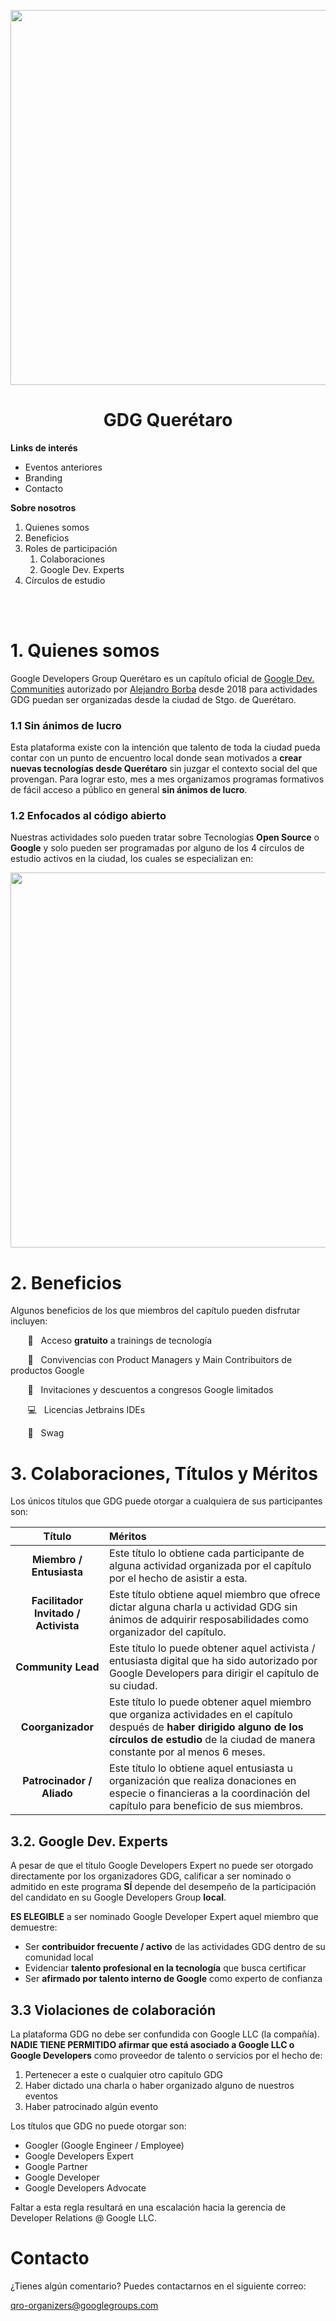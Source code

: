 <p align="center">  
  <img width="600" src="https://raw.githubusercontent.com/Open-GDG/Queretaro/master/arts/illustrations/Arcos GDG.png">  
  <h1 align="center">GDG Querétaro</h1>
</p>

**Links de interés**
* Eventos anteriores
* Branding
* Contacto

**Sobre nosotros**
1. Quienes somos
2. Beneficios
3. Roles de participación
   1. Colaboraciones 
   2. Google Dev. Experts
4. Círculos de estudio
<!-- 1. Inclusión de Genero -->

<br/><br/>



# 1. Quienes somos
Google Developers Group Querétaro es un capítulo oficial de [Google Dev. Communities](https://developers.google.com/community) autorizado por [Alejandro Borba](https://www.linkedin.com/in/ale-borba/) desde 2018 para actividades GDG puedan ser organizadas desde la ciudad de Stgo. de Querétaro.

### 1.1 Sin ánimos de lucro
Esta plataforma existe con la intención que talento de toda la ciudad pueda contar con un punto de encuentro local donde sean motivados a **crear nuevas tecnologías desde Querétaro** sin juzgar el contexto social del que provengan. Para lograr esto, mes a mes organizamos programas formativos de fácil acceso a público en general **sin ánimos de lucro**.

### 1.2 Enfocados al código abierto
Nuestras actividades solo pueden tratar sobre Tecnologías **Open Source** o **Google** y solo pueden ser programadas por alguno de los 4 círculos de estudio activos en la ciudad, los cuales se especializan en:

<p align="center">
<img width="600" src="https://raw.githubusercontent.com/Open-GDG/Queretaro/master/arts/Circles.png">
</p>

# 2. Beneficios
Algunos beneficios de los que miembros del capítulo pueden disfrutar incluyen:

&nbsp;&nbsp;&nbsp;&nbsp;&nbsp;&nbsp; 💪 &nbsp; Acceso **gratuito** a trainings de tecnología

&nbsp;&nbsp;&nbsp;&nbsp;&nbsp;&nbsp; 🧠  &nbsp; Convivencias con Product Managers y Main Contribuitors de productos Google

&nbsp;&nbsp;&nbsp;&nbsp;&nbsp;&nbsp; 🏢 &nbsp; Invitaciones y descuentos a congresos Google limitados 

&nbsp;&nbsp;&nbsp;&nbsp;&nbsp;&nbsp; 💻 &nbsp; Licencias Jetbrains IDEs

&nbsp;&nbsp;&nbsp;&nbsp;&nbsp;&nbsp; 💎 &nbsp; Swag


# 3. Colaboraciones, Títulos y Méritos
Los únicos títulos que GDG puede otorgar a cualquiera de sus participantes son:

| Título                              | Méritos |
| :-:                                 | :- |
| **Miembro / Entusiasta**  | Este título lo obtiene cada participante de alguna actividad organizada por el capítulo por el hecho de asistir a esta. |
| **Facilitador Invitado / Activista**            | Este título obtiene aquel miembro que ofrece dictar alguna charla u actividad GDG sin ánimos de adquirir resposabilidades como organizador del capítulo. |
| **Community Lead**                  | Este título lo puede obtener aquel activista / entusiasta digital que ha sido autorizado por Google Developers para dirigir el capítulo de su ciudad. |
| **Coorganizador**                   | Este título lo puede obtener aquel miembro que organiza actividades en el capítulo después de **haber dirigido alguno de los círculos de estudio** de la ciudad de manera constante por al menos 6 meses. |
| **Patrocinador / Aliado**           | Este título lo obtiene aquel entusiasta u organización que realiza donaciones en especie o financieras a la coordinación del capítulo para beneficio de sus miembros. |


## 3.2. Google Dev. Experts
A pesar de que el título Google Developers Expert no puede ser otorgado directamente por los organizadores GDG, calificar a ser nominado o admitido en este programa **SÍ** depende del desempeño de la participación del candidato en su Google Developers Group **local**.

**ES ELEGIBLE** a ser nominado Google Developer Expert aquel miembro que demuestre:
* Ser **contribuidor frecuente / activo** de las actividades GDG dentro de su comunidad local
* Evidenciar **talento profesional en la tecnología** que busca certificar
* Ser **afirmado por talento interno de Google** como experto de confianza

## 3.3 Violaciones de colaboración
La plataforma GDG no debe ser confundida con Google LLC (la compañía).
**NADIE TIENE PERMITIDO afirmar que está asociado a Google LLC o Google Developers** como proveedor de talento o servicios por el hecho de:
1. Pertenecer a este o cualquier otro capítulo GDG
1. Haber dictado una charla o haber organizado alguno de nuestros eventos
1. Haber patrocinado algún evento

Los títulos que GDG no puede otorgar son:

* Googler (Google Engineer / Employee)
* Google Developers Expert
* Google Partner
* Google Developer
* Google Developers Advocate

Faltar a esta regla resultará en una escalación hacia la gerencia de Developer Relations @ Google LLC.

# Contacto
¿Tienes algún comentario? Puedes contactarnos en el siguiente correo:

qro-organizers@googlegroups.com



<!-- # Inclusión de Genero
Conocer programas > -->
